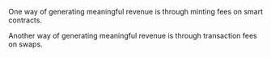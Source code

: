 One way of generating meaningful revenue is through minting fees on smart contracts.

Another way of generating meaningful revenue is through transaction fees on swaps.